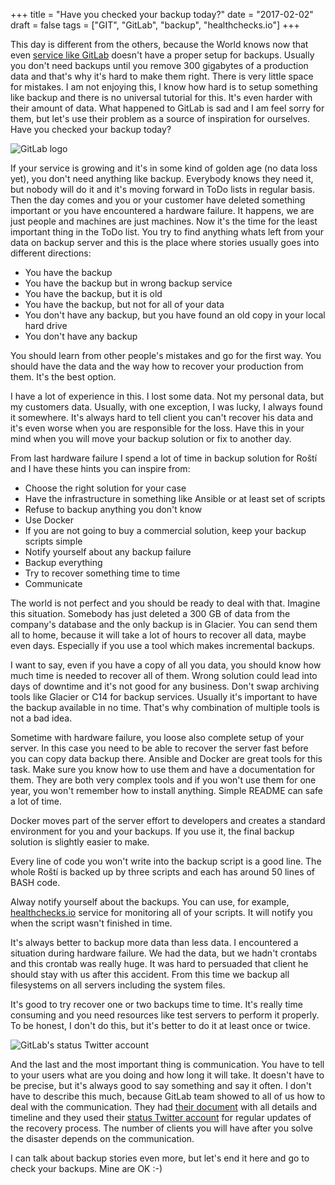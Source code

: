 +++
title = "Have you checked your backup today?"
date = "2017-02-02"
draft = false
tags = ["GIT", "GitLab", "backup", "healthchecks.io"]
+++

This day is different from the others, because the World knows now that even [service like GitLab](https://about.gitlab.com/) doesn't have a proper setup for backups. Usually you don't need backups until you remove 300 gigabytes of a production data and that's why it's hard to make them right. There is very little space for mistakes. I am not enjoying this, I know how hard is to setup something like backup and there is no universal tutorial for this. It's even harder with their amount of data. What happened to GitLab is sad and I am feel sorry for them, but let's use their problem as a source of inspiration for ourselves. Have you checked your backup today?

![GitLab logo](/post/2017/backup2.png)

If your service is growing and it's in some kind of golden age (no data loss yet), you don't need anything like backup. Everybody knows they need it, but nobody will do it and it's moving forward in ToDo lists in regular basis. Then the day comes and you or your customer have deleted something important or you have encountered a hardware failure. It happens, we are just people and machines are just machines. Now it's the time for the least important thing in the ToDo list. You try to find anything whats left from your data on backup server and this is the place where stories usually goes into different directions:

* You have the backup
* You have the backup but in wrong backup service
* You have the backup, but it is old
* You have the backup, but not for all of your data
* You don't have any backup, but you have found an old copy in your local hard drive
* You don't have any backup

You should learn from other people's mistakes and go for the first way. You should have the data and the way how to recover your production from them. It's the best option.

I have a lot of experience in this. I lost some data. Not my personal data, but my customers data. Usually, with one exception, I was lucky, I always found it somewhere. It's always hard to tell client you can't recover his data and it's even worse when you are responsible for the loss. Have this in your mind when you will move your backup solution or fix to another day.

From last hardware failure I spend a lot of time in backup solution for Roští and I have these hints you can inspire from:

* Choose the right solution for your case
* Have the infrastructure in something like Ansible or at least set of scripts
* Refuse to backup anything you don't know
* Use Docker
* If you are not going to buy a commercial solution, keep your backup scripts simple
* Notify yourself about any backup failure
* Backup everything
* Try to recover something time to time
* Communicate

The world is not perfect and you should be ready to deal with that. Imagine this situation. Somebody has just deleted a 300 GB of data from the company's database and the only backup is in Glacier. You can send them all to home, because it will take a lot of hours to recover all data, maybe even days. Especially if you use a tool which makes incremental backups.

I want to say, even if you have a copy of all you data, you should know how much time is needed to recover all of them. Wrong solution could lead into days of downtime and it's not good for any business. Don't swap archiving tools like Glacier or C14 for backup services. Usually it's important to have the backup available in no time. That's why combination of multiple tools is not a bad idea.

Sometime with hardware failure, you loose also complete setup of your server. In this case you need to be able to recover the server fast before you can copy data backup there. Ansible and Docker are great tools for this task. Make sure you know how to use them and have a documentation for them. They are both very complex tools and if you won't use them for one year, you won't remember how to install anything. Simple README can safe a lot of time.

Docker moves part of the server effort to developers and creates a standard environment for you and your backups. If you use it, the final backup solution is slightly easier to make.

Every line of code you won't write into the backup script is a good line. The whole Roští is backed up by three scripts and each has around 50 lines of BASH code.

Alway notify yourself about the backups. You can use, for example, [healthchecks.io](healthchecks.io) service for monitoring all of your scripts. It will notify you when the script wasn't finished in time.

It's always better to backup more data than less data. I encountered a situation during hardware failure. We had the data, but we hadn't crontabs and this crontab was really huge. It was hard to persuaded that client he should stay with us after this accident. From this time we backup all filesystems on all servers including the system files.

It's good to try recover one or two backups time to time. It's really time consuming and you need resources like test servers to perform it properly. To be honest, I don't do this, but it's better to do it at least once or twice.

![GitLab's status Twitter account](/post/2017/backup1.png)

And the last and the most important thing is communication. You have to tell to your users what are you doing and how long it will take. It doesn't have to be precise, but it's always good to say something and say it often. I don't have to describe this much, because GitLab team showed to all of us how to deal with the communication. They had [their document](https://docs.google.com/document/d/1GCK53YDcBWQveod9kfzW-V) with all details and timeline and they used their [status Twitter account](https://twitter.com/gitlabstatus) for regular updates of the recovery process. The number of clients you will have after you solve the disaster depends on the communication.

I can talk about backup stories even more, but let's end it here and go to check your backups. Mine are OK :-)


